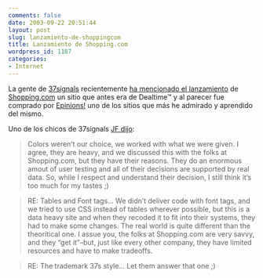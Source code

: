 ```yaml
---
comments: false
date: 2003-09-22 20:51:44
layout: post
slug: lanzamiento-de-shoppingcom
title: Lanzamiento de Shopping.com
wordpress_id: 1187
categories:
- Internet
---
```


La gente de [37signals](http://www.37signals.com) recientemente [ha mencionado el lanzamiento](http://www.37signals.com/svn/archives/000378.php?13#comments) de [Shopping.com](http://www.shopping.com) un sitio que antes era de Dealtime&#8482; y al parecer fue comprado por [Epinions!](http://www.epinions.com) uno de los sitios que más he admirado y aprendido del mismo.





Uno de los chicos de 37signals [JF dijo](http://www.37signals.com/svn/archives/000378.php?13#jf_007461):





> 

> 
> Colors weren’t our choice, we worked with what we were given. I agree, they are heavy, and we discussed this with the folks at Shopping.com, but they have their reasons. They do an enormous amout of user testing and all of their decisions are supported by real data. So, while I respect and understand their decision, I still think it’s too much for my tastes ;)
> 
> 






> 

> 
> RE: Tables and Font tags… We didn’t deliver code with font tags, and we tried to use CSS instead of tables wherever possible, but this is a data heavy site and when they recoded it to fit into their systems, they had to make some changes. The real world is quite different than the theoritical one. I assue you, the folks at Shopping.com are very savvy, and they “get it”–but, just like every other company, they have limited resources and have to make tradeoffs.
> 
> 






> 

> 
> RE: The trademark 37s style… Let them answer that one ;)
> 
> 





 
